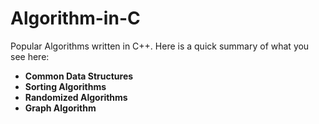 # Algorithm-in-C
Popular Algorithms written in C++.
Here is a quick summary of what you see here:
- **Common Data Structures**
- **Sorting Algorithms**
- **Randomized Algorithms**
- **Graph Algorithm**
